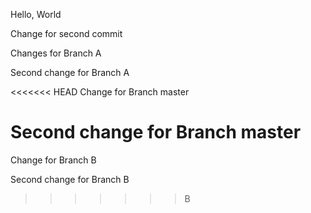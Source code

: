 Hello, World


Change for second commit


Changes for Branch A


Second change for Branch A


<<<<<<< HEAD
Change for Branch master


Second change for Branch master
=======
Change for Branch B


Second change for Branch B
>>>>>>> B
